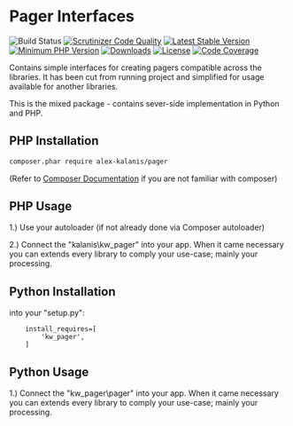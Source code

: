 Pager Interfaces
================

![Build Status](https://github.com/alex-kalanis/pager/actions/workflows/code_checks.yml/badge.svg)
[![Scrutinizer Code Quality](https://scrutinizer-ci.com/g/alex-kalanis/pager/badges/quality-score.png?b=master)](https://scrutinizer-ci.com/g/alex-kalanis/pager/?branch=master)
[![Latest Stable Version](https://poser.pugx.org/alex-kalanis/pager/v/stable.svg?v=1)](https://packagist.org/packages/alex-kalanis/pager)
[![Minimum PHP Version](https://img.shields.io/badge/php-%3E%3D%207.4-8892BF.svg)](https://php.net/)
[![Downloads](https://img.shields.io/packagist/dt/alex-kalanis/pager.svg?v1)](https://packagist.org/packages/alex-kalanis/pager)
[![License](https://poser.pugx.org/alex-kalanis/pager/license.svg?v=1)](https://packagist.org/packages/alex-kalanis/pager)
[![Code Coverage](https://scrutinizer-ci.com/g/alex-kalanis/pager/badges/coverage.png?b=master&v=1)](https://scrutinizer-ci.com/g/alex-kalanis/pager/?branch=master)

Contains simple interfaces for creating pagers compatible across the libraries.
It has been cut from running project and simplified for usage available for another
libraries.

This is the mixed package - contains sever-side implementation in Python and PHP.

## PHP Installation

```bash
composer.phar require alex-kalanis/pager
```

(Refer to [Composer Documentation](https://github.com/composer/composer/blob/master/doc/00-intro.md#introduction) if you are not
familiar with composer)


## PHP Usage

1.) Use your autoloader (if not already done via Composer autoloader)

2.) Connect the "kalanis\kw_pager" into your app. When it came necessary
you can extends every library to comply your use-case; mainly your processing.

## Python Installation

into your "setup.py":

```
    install_requires=[
        'kw_pager',
    ]
```

## Python Usage

1.) Connect the "kw_pager\pager" into your app. When it came necessary
you can extends every library to comply your use-case; mainly your processing.
